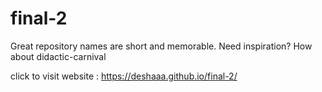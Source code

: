 # final-2
Great repository names are short and memorable. Need inspiration? How about didactic-carnival



click to visit website : https://deshaaa.github.io/final-2/
